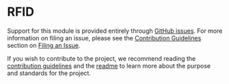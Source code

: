 # RFID

Support for this module is provided entirely through [GitHub issues][issues].  For more information on filing an
issue, please see the [Contribution Guidelines][contributing] section on [Filing an Issue][contributing-issue].

If you wish to contribute to the project, we recommend reading the [contribution guidelines][contributing] and the
[readme][readme] to learn more about the purpose and standards for the project.


[readme]:             https://github.com/andrewvaughan/ansible-role-prompt/blob/master/README.md
[contributing]:       https://github.com/andrewvaughan/ansible-role-prompt/blob/master/CONTRIBUTING.md
[contributing-issue]: https://github.com/andrewvaughan/ansible-role-prompt/blob/master/CONTRIBUTING.md#ways-to-contribute

[issues]:             https://github.com/andrewvaughan/ansible-role-prompt/issues
